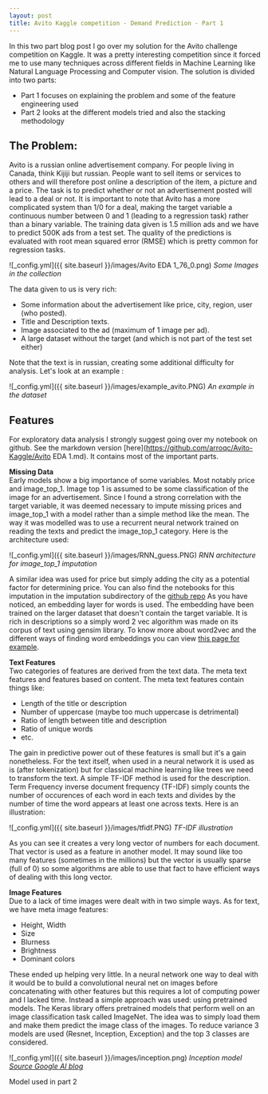 ```yaml
---
layout: post
title: Avito Kaggle competition - Demand Prediction - Part 1
---
```


In this two part blog post I go over my solution for the Avito challenge competition on Kaggle. It was a pretty interesting competition since it 
forced me to use many techniques across different fields in Machine Learning like Natural Language Processing and Computer vision. The solution is
divided into two parts:
* Part 1 focuses on explaining the problem and some of the feature engineering used
* Part 2 looks at the different models tried and also the stacking methodology

## The Problem: 

Avito is a russian online advertisement company. For people living in Canada, think Kijiji but russian. People want to sell items or services to others
and will therefore post online a description of the item, a picture and a price. The task is to predict whether or not an advertisement posted will lead
to a deal or not. It is important to note that Avito has a more complicated system than 1/0 for a deal, making the target variable a continuous number between
0 and 1 (leading to a regression task) rather than a binary variable. The training data given is 1.5 million ads and we have to predict 500K ads from
a test set. The quality of the predictions is evaluated with root mean squared error (RMSE) which is pretty common for regression tasks.

![_config.yml]({{ site.baseurl }}/images/Avito EDA 1_76_0.png)
*Some Images in the collection*

The data given to us is very rich:
* Some information about the advertisement like price, city, region, user (who posted).
* Title and Description texts.
* Image associated to the ad (maximum of 1 image per ad).
* A large dataset without the target (and which is not part of the test set either)

Note that the text is in russian, creating some additional difficulty for analysis. Let's look at an example :

![_config.yml]({{ site.baseurl }}/images/example_avito.PNG)
*An example in the dataset*

## Features

For exploratory data analysis I strongly suggest going over my notebook on github. See the markdown version [here](https://github.com/arroqc/Avito-Kaggle/Avito EDA 1.md). It contains most of the important parts. 

**Missing Data**  
Early models show a big importance of some variables. Most notably price and image_top_1. Image top 1 is assumed to be some classification of the image for an advertisement. Since I
found a strong correlation with the target variable, it was deemed necessary to impute missing prices and image_top_1 with a model rather than a simple method like the mean. The way
it was modelled was to use a recurrent neural network trained on reading the texts and predict the image_top_1 category. Here is the architecture used:

![_config.yml]({{ site.baseurl }}/images/RNN_guess.PNG)
*RNN architecture for image_top_1 imputation*

A similar idea was used for price but simply adding the city as a potential factor for determining price. You can also find the notebooks for this imputation in the imputation subdirectory
of the [github repo](https://github.com/arroqc/Avito-Kaggle.) As you have noticed, an embedding layer for words is used. The embedding have been trained on the larger dataset that doesn't contain
the target variable. It is rich in descriptions so a simply word 2 vec algorithm was made on its corpus of text using gensim library. To know more about word2vec and the different 
ways of finding word embeddings you can view [this page for example](http://mccormickml.com/2016/04/19/word2vec-tutorial-the-skip-gram-model/).

**Text Features**  
Two categories of features are derived from the text data. The meta text features and features based on content. The meta text features contain things like:
* Length of the title or description
* Number of uppercase (maybe too much uppercase is detrimental)
* Ratio of length between title and description
* Ratio of unique words
* etc.

The gain in predictive power out of these features is small but it's a gain nonetheless. For the text itself, when used in a neural network it is used as is (after tokenization) but
for classical machine learning like trees we need to transform the text. A simple TF-IDF method is used for the description. Term Frequency inverse document frequency (TF-IDF) simply
 counts the number of occurences of each word in each texts and divides by the number of time the word appears at least one across texts. Here is an illustration:
 
![_config.yml]({{ site.baseurl }}/images/tfidf.PNG)
*TF-IDF illustration*

As you can see it creates a very long vector of numbers for each document. That vector is used as a feature in another model. It may sound like too many features (sometimes in the millions) 
but the vector is usually sparse (full of 0) so some algorithms are able to use that fact to have efficient ways of dealing with this long vector.

**Image Features**  
Due to a lack of time images were dealt with in two simple ways. As for text, we have meta image features:
* Height, Width
* Size
* Blurness
* Brightness
* Dominant colors

These ended up helping very little. In a neural network one way to deal with it would be to build a convolutional neural net on images before concatenating with other features but this 
requires a lot of computing power and I lacked time. Instead a simple approach was used: using pretrained models. The Keras library offers pretrained models that perform well on
an image classification task called ImageNet. The idea was to simply load them and make them predict the image class of the images. To reduce variance 3 models are used (Resnet, Inception, Exception)
and the top 3 classes are considered.

![_config.yml]({{ site.baseurl }}/images/inception.png)
*Inception model [Source Google AI blog](https://ai.googleblog.com/2016/03/train-your-own-image-classifier-with.html)*

Model used in part 2


